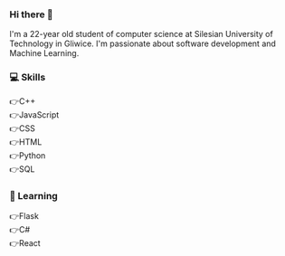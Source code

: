 ### Hi there 👋

<!--
**xretinx/xretinx** is a ✨ _special_ ✨ repository because its `README.md` (this file) appears on your GitHub profile.

Here are some ideas to get you started:

- 🔭 I’m currently working on ...
- 🌱 I’m currently learning ...
- 👯 I’m looking to collaborate on ...
- 🤔 I’m looking for help with ...
- 💬 Ask me about ...
- 📫 How to reach me: ...
- 😄 Pronouns: ...
- ⚡ Fun fact: ...
-->
I'm a 22-year old student of computer science at Silesian University of Technology in Gliwice. I'm passionate about software development and Machine Learning.<br>
### 💻 Skills <br>
👉C++<br>
👉JavaScript<br>
👉CSS<br>
👉HTML<br>
👉Python<br>
👉SQL<br>

### 🧠 Learning<br>
👉Flask<br>
👉C#<br>
👉React<br>
